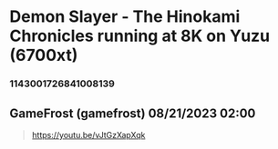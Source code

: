 # Demon Slayer - The Hinokami Chronicles running at 8K on Yuzu (6700xt)
### 1143001726841008139
## GameFrost (gamefrost) 08/21/2023 02:00 

> https://youtu.be/vJtGzXapXqk

